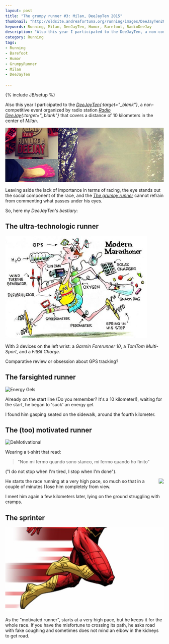 ```yaml
---
layout: post
title: "The grumpy runner #3: Milan, DeeJayTen 2015"
thumbnail: "http://oldsite.andreafortuna.org/running/images/DeeJayTen2015.jpg"
keywords: Running, Milan, DeeJayTen, Humor, Barefoot, RadioDeeJay
description: "Also this year I participated to the DeeJayTen, a non-competitive event organized by radio station Radio DeeJay that covers a distance of 10 kilometers in the center of Milan."
category: Running
tags: 
- Running
- Barefoot
- Humor
- GrumpyRunner
- Milan
- DeeJayTen

---
```

{% include JB/setup %}

Also this year I participated to the *[DeeJayTen](http://www.deejayten.it/){:target="_blank"}*, a non-competitive event organized by radio station *[Radio DeeJay](http://www.deejay.it/){:target="_blank"}* that covers a distance of 10 kilometers in the center of *Milan*.

![CleanHouse](/running/images/DeeJayTen2015.jpg)
<!-- more -->

Leaving aside the lack of importance in terms of racing, the eye stands out the social component of the race, and the *[The grumpy runner](/tags.html#GrumpyRunner-ref)* cannot refrain from commenting what passes under his eyes.

So, here my *DeeJayTen's bestiary*:

The ultra-technologic runner
--

![UltraTech](/images/modernrunner.jpg)

With 3 devices on the left wrist: a *Garmin Forerunner 10*, a *TomTom Multi-Sport*, and a *FitBit Charge*.

Comparative review or obsession about GPS tracking?

The farsighted runner
--

![Energy Gels](http://s3.amazonaws.com/theoatmeal-img/comics/marathon_do/energy_gels.png)

Already on the start line (Do you remember? It's a 10 kilometer!), waiting for the start, he  began to 'suck' an energy gel. 

I found him gasping seated on the sidewalk, around the fourth kilometer.

The (too) motivated runner
--

![DeMotivational](http://www.keller-sports.de/blog/wp-content/uploads/2015/03/stop-when-youre-done-mantra.jpg)

Wearing a t-shirt that read: 

>"Non mi fermo quando sono stanco, mi fermo quando ho finito" 

("I do not stop when I'm tired, I stop when I'm done"). 

<img src="http://www.active.com/Assets/Fitness/muscle-cramps.jpg" style="float:right;">
He starts the race running at a very high pace, so much so that in a couple of minutes I lose him completely from view.

I meet him again a few kilometers later, lying on the ground struggling with cramps.


The sprinter
--
![TheSprinter](/running/images/thesprinter.png)

As the "motivated runner", starts at a very high pace, but he keeps it for the whole race. 
If you have the misfortune to crossing its path, he asks road with fake coughing and sometimes does not mind an elbow in  the kidneys to get road.